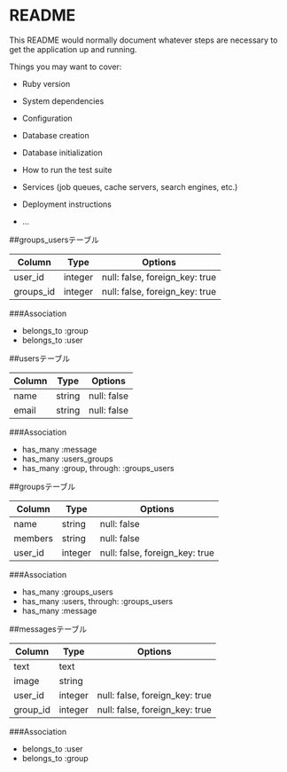 # README

This README would normally document whatever steps are necessary to get the
application up and running.

Things you may want to cover:

* Ruby version

* System dependencies

* Configuration

* Database creation

* Database initialization

* How to run the test suite

* Services (job queues, cache servers, search engines, etc.)

* Deployment instructions

* ...

##groups_usersテーブル

|Column|Type|Options|
|------|----|-------|
|user_id|integer|null: false, foreign_key: true|
|groups_id|integer|null: false, foreign_key: true|

###Association
- belongs_to :group
- belongs_to :user


##usersテーブル

|Column|Type|Options|
|------|----|-------|
|name|string|null: false|
|email|string|null: false|

###Association
- has_many :message
- has_many :users_groups
- has_many :group, through: :groups_users


##groupsテーブル

|Column|Type|Options|
|------|----|-------|
|name|string|null: false|
|members|string|null: false|
|user_id|integer|null: false, foreign_key: true|

###Association
- has_many :groups_users
- has_many :users, through: :groups_users
- has_many :message


##messagesテーブル

|Column|Type|Options|
|------|----|-------|
|text|text||
|image|string||
|user_id|integer|null: false, foreign_key: true|
|group_id|integer|null: false, foreign_key: true|

###Association
- belongs_to :user
- belongs_to :group

